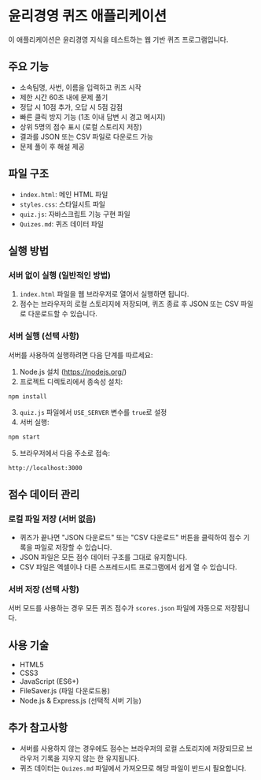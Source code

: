 # 윤리경영 퀴즈 애플리케이션

이 애플리케이션은 윤리경영 지식을 테스트하는 웹 기반 퀴즈 프로그램입니다.

## 주요 기능

- 소속팀명, 사번, 이름을 입력하고 퀴즈 시작
- 제한 시간 60초 내에 문제 풀기
- 정답 시 10점 추가, 오답 시 5점 감점
- 빠른 클릭 방지 기능 (1초 이내 답변 시 경고 메시지)
- 상위 5명의 점수 표시 (로컬 스토리지 저장)
- 결과를 JSON 또는 CSV 파일로 다운로드 가능
- 문제 풀이 후 해설 제공

## 파일 구조

- `index.html`: 메인 HTML 파일
- `styles.css`: 스타일시트 파일
- `quiz.js`: 자바스크립트 기능 구현 파일
- `Quizes.md`: 퀴즈 데이터 파일

## 실행 방법

### 서버 없이 실행 (일반적인 방법)

1. `index.html` 파일을 웹 브라우저로 열어서 실행하면 됩니다.
2. 점수는 브라우저의 로컬 스토리지에 저장되며, 퀴즈 종료 후 JSON 또는 CSV 파일로 다운로드할 수 있습니다.

### 서버 실행 (선택 사항)

서버를 사용하여 실행하려면 다음 단계를 따르세요:

1. Node.js 설치 (https://nodejs.org/)
2. 프로젝트 디렉토리에서 종속성 설치:

```bash
npm install
```

3. `quiz.js` 파일에서 `USE_SERVER` 변수를 `true`로 설정
4. 서버 실행:

```bash
npm start
```

5. 브라우저에서 다음 주소로 접속:

```
http://localhost:3000
```

## 점수 데이터 관리

### 로컬 파일 저장 (서버 없음)

- 퀴즈가 끝나면 "JSON 다운로드" 또는 "CSV 다운로드" 버튼을 클릭하여 점수 기록을 파일로 저장할 수 있습니다.
- JSON 파일은 모든 점수 데이터 구조를 그대로 유지합니다.
- CSV 파일은 엑셀이나 다른 스프레드시트 프로그램에서 쉽게 열 수 있습니다.

### 서버 저장 (선택 사항)

서버 모드를 사용하는 경우 모든 퀴즈 점수가 `scores.json` 파일에 자동으로 저장됩니다.

## 사용 기술

- HTML5
- CSS3
- JavaScript (ES6+)
- FileSaver.js (파일 다운로드용)
- Node.js & Express.js (선택적 서버 기능)

## 추가 참고사항

- 서버를 사용하지 않는 경우에도 점수는 브라우저의 로컬 스토리지에 저장되므로 브라우저 기록을 지우지 않는 한 유지됩니다.
- 퀴즈 데이터는 `Quizes.md` 파일에서 가져오므로 해당 파일이 반드시 필요합니다. 